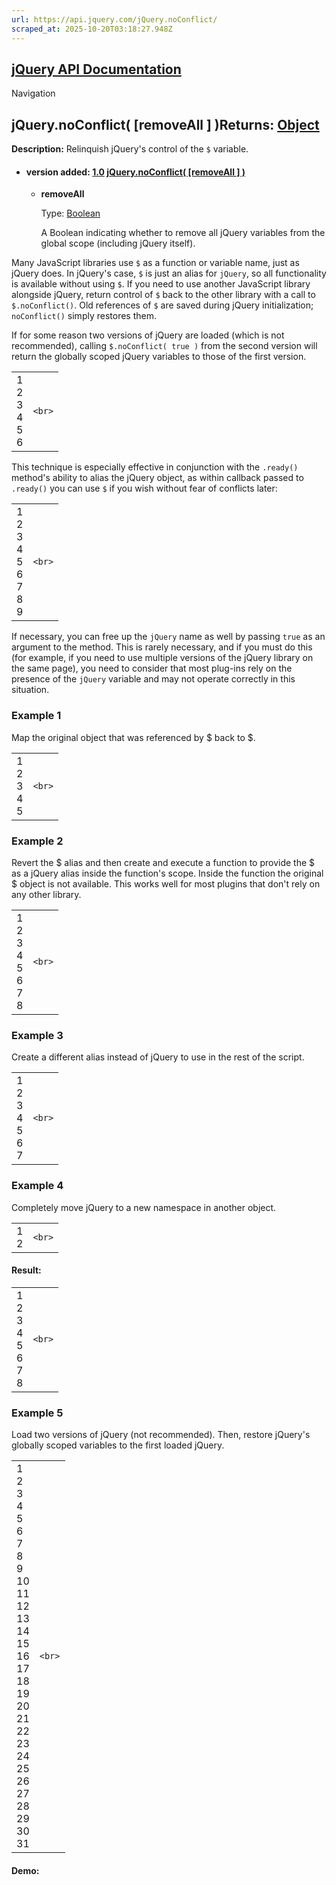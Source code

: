 ```yaml
---
url: https://api.jquery.com/jQuery.noConflict/
scraped_at: 2025-10-20T03:18:27.948Z
---
```


## [jQuery API Documentation](https://jquery.com/ "jQuery API Documentation")

Navigation

## jQuery.noConflict( \[removeAll \] )Returns: [Object](http://api.jquery.com/Types/\#Object)

**Description:** Relinquish jQuery's control of the `$` variable.

- #### version added: [1.0](https://api.jquery.com/category/version/1.0/) [jQuery.noConflict( \[removeAll \] )](https://api.jquery.com/jQuery.noConflict/\#jQuery-noConflict-removeAll)

  - **removeAll**

    Type: [Boolean](http://api.jquery.com/Types/#Boolean)

    A Boolean indicating whether to remove all jQuery variables from the global scope (including jQuery itself).

Many JavaScript libraries use `$` as a function or variable name, just as jQuery does. In jQuery's case, `$` is just an alias for `jQuery`, so all functionality is available without using `$`. If you need to use another JavaScript library alongside jQuery, return control of `$` back to the other library with a call to `$.noConflict()`. Old references of `$` are saved during jQuery initialization; `noConflict()` simply restores them.

If for some reason two versions of jQuery are loaded (which is not recommended), calling `$.noConflict( true )` from the second version will return the globally scoped jQuery variables to those of the first version.

|     |     |
| --- | --- |
| 1<br>2<br>3<br>4<br>5<br>6 | ```<br>``` |

This technique is especially effective in conjunction with the `.ready()` method's ability to alias the jQuery object, as within callback passed to `.ready()` you can use `$` if you wish without fear of conflicts later:

|     |     |
| --- | --- |
| 1<br>2<br>3<br>4<br>5<br>6<br>7<br>8<br>9 | ```<br>``` |

If necessary, you can free up the `jQuery` name as well by passing `true` as an argument to the method. This is rarely necessary, and if you must do this (for example, if you need to use multiple versions of the jQuery library on the same page), you need to consider that most plug-ins rely on the presence of the `jQuery` variable and may not operate correctly in this situation.

### Example 1

Map the original object that was referenced by $ back to $.

|     |     |
| --- | --- |
| 1<br>2<br>3<br>4<br>5 | ```<br>``` |

### Example 2

Revert the $ alias and then create and execute a function to provide the $ as a jQuery alias inside the function's scope. Inside the function the original $ object is not available. This works well for most plugins that don't rely on any other library.


|     |     |
| --- | --- |
| 1<br>2<br>3<br>4<br>5<br>6<br>7<br>8 | ```<br>``` |

### Example 3

Create a different alias instead of jQuery to use in the rest of the script.

|     |     |
| --- | --- |
| 1<br>2<br>3<br>4<br>5<br>6<br>7 | ```<br>``` |

### Example 4

Completely move jQuery to a new namespace in another object.

|     |     |
| --- | --- |
| 1<br>2 | ```<br>``` |

#### Result:

|     |     |
| --- | --- |
| 1<br>2<br>3<br>4<br>5<br>6<br>7<br>8 | ```<br>``` |

### Example 5

Load two versions of jQuery (not recommended). Then, restore jQuery's globally scoped variables to the first loaded jQuery.

|     |     |
| --- | --- |
| 1<br>2<br>3<br>4<br>5<br>6<br>7<br>8<br>9<br>10<br>11<br>12<br>13<br>14<br>15<br>16<br>17<br>18<br>19<br>20<br>21<br>22<br>23<br>24<br>25<br>26<br>27<br>28<br>29<br>30<br>31 | ```<br>``` |

#### Demo: